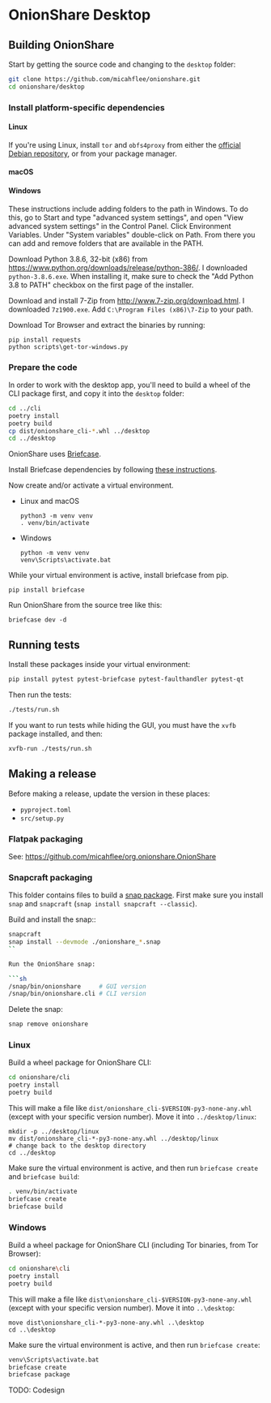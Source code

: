 # OnionShare Desktop

## Building OnionShare

Start by getting the source code and changing to the `desktop` folder:

```sh
git clone https://github.com/micahflee/onionshare.git
cd onionshare/desktop
```

### Install platform-specific dependencies

#### Linux

If you're using Linux, install `tor` and `obfs4proxy` from either the [official Debian repository](https://support.torproject.org/apt/tor-deb-repo/), or from your package manager.

#### macOS

#### Windows

These instructions include adding folders to the path in Windows. To do this, go to Start and type "advanced system settings", and open "View advanced system settings" in the Control Panel. Click Environment Variables. Under "System variables" double-click on Path. From there you can add and remove folders that are available in the PATH.

Download Python 3.8.6, 32-bit (x86) from https://www.python.org/downloads/release/python-386/. I downloaded `python-3.8.6.exe`. When installing it, make sure to check the "Add Python 3.8 to PATH" checkbox on the first page of the installer.

Download and install 7-Zip from http://www.7-zip.org/download.html. I downloaded `7z1900.exe`. Add `C:\Program Files (x86)\7-Zip` to your path.

Download Tor Browser and extract the binaries by running:

```
pip install requests
python scripts\get-tor-windows.py
```

### Prepare the code

In order to work with the desktop app, you'll need to build a wheel of the CLI package first, and copy it into the `desktop` folder:

```sh
cd ../cli
poetry install
poetry build
cp dist/onionshare_cli-*.whl ../desktop
cd ../desktop
```

OnionShare uses [Briefcase](https://briefcase.readthedocs.io/en/latest/).

Install Briefcase dependencies by following [these instructions](https://docs.beeware.org/en/latest/tutorial/tutorial-0.html#install-dependencies).

Now create and/or activate a virtual environment.

* Linux and macOS
    ```
    python3 -m venv venv
    . venv/bin/activate
    ```
* Windows
    ```
    python -m venv venv
    venv\Scripts\activate.bat
    ```

While your virtual environment is active, install briefcase from pip.

```
pip install briefcase
```

Run OnionShare from the source tree like this:

```
briefcase dev -d
```

## Running tests

Install these packages inside your virtual environment:

```sh
pip install pytest pytest-briefcase pytest-faulthandler pytest-qt
```

Then run the tests:

```sh
./tests/run.sh
```

If you want to run tests while hiding the GUI, you must have the `xvfb` package installed, and then:

```sh
xvfb-run ./tests/run.sh
```

## Making a release

Before making a release, update the version in these places:

- `pyproject.toml`
- `src/setup.py`

### Flatpak packaging

See: https://github.com/micahflee/org.onionshare.OnionShare

### Snapcraft packaging

This folder contains files to build a [snap package](https://snapcraft.io/). First make sure you install `snap` and `snapcraft` (`snap install snapcraft --classic`).

Build and install the snap::

```sh
snapcraft
snap install --devmode ./onionshare_*.snap
``

Run the OnionShare snap:

```sh
/snap/bin/onionshare     # GUI version
/snap/bin/onionshare.cli # CLI version
```

Delete the snap:

```sh
snap remove onionshare
```

### Linux

Build a wheel package for OnionShare CLI:

```sh
cd onionshare/cli
poetry install
poetry build
```

This will make a file like `dist/onionshare_cli-$VERSION-py3-none-any.whl` (except with your specific version number). Move it into `../desktop/linux`:

```
mkdir -p ../desktop/linux
mv dist/onionshare_cli-*-py3-none-any.whl ../desktop/linux
# change back to the desktop directory
cd ../desktop
```

Make sure the virtual environment is active, and then run `briefcase create` and `briefcase build`:

```sh
. venv/bin/activate
briefcase create
briefcase build
```

### Windows

Build a wheel package for OnionShare CLI (including Tor binaries, from Tor Browser):

```sh
cd onionshare\cli
poetry install
poetry build
```

This will make a file like `dist\onionshare_cli-$VERSION-py3-none-any.whl` (except with your specific version number). Move it into `..\desktop`:

```
move dist\onionshare_cli-*-py3-none-any.whl ..\desktop
cd ..\desktop
```

Make sure the virtual environment is active, and then run `briefcase create`:

```sh
venv\Scripts\activate.bat
briefcase create
briefcase package
```

TODO: Codesign